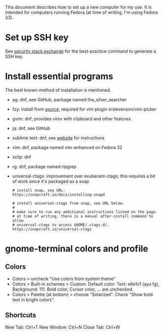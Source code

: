 This document describes how to set up a new computer for my use. It is
intended for computers running Fedora (at time of writing, I'm using Fedora
33).

# Set up SSH key

See [security stack exchange][ssh-keygen] for the best-practice command to
generate a SSH key.

# Install essential programs

The best known method of installation is mentioned.

- ag: dnf, see GitHub, package named the\_silver\_searcher
- fzy: install from [source][fzy], required for vim plugin
  srstevenson/vim-picker
- gvim: dnf; provides vimx with clipboard and other features
- jq: dnf, see GitHub
- sublime text: dnf, see [website][subl] for instructions
- vim: dnf, package named vim-enhanced on Fedora 32
- xclip: dnf
- rg: dnf, package named ripgrep
- universal-ctags: improvement over exuberant-ctags; this requires a bit of
  work since it's packaged as a snap

  ```
  # install snap, see URL:
  https://snapcraft.io/docs/installing-snapd

  # install universal-ctags from snap, see URL below.
  #
  # make sure to run any additional instructions listed on the page.
  # at time of writing, there is a manual after-install command to allow
  # universal-ctags to access $HOME/.ctags.d/.
  https://snapcraft.io/universal-ctags
  ```

[subl]: https://www.sublimetext.com/docs/3/linux_repositories.html
[ssh-keygen]: https://security.stackexchange.com/a/144044/88514
[fzy]: https://github.com/jhawthorn/fzy

# gnome-terminal colors and profile

## Colors

- Colors > uncheck "Use colors from system theme"
- Colors > Built-in schemes > Custom.
  Default color: Text: e6e1cf (ayu fg), Background: 111.
  Bold color, Cursor color, ... are unchecked.
- Colors > Palette (at bottom) > choose "Solarized".
  Check "Show bold text in bright colors".

## Shortcuts

New Tab: Ctrl+T
New Window: Ctrl+N
Close Tab: Ctrl+W
